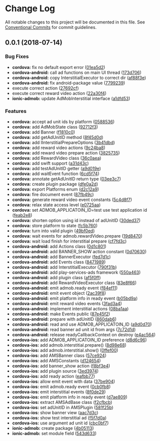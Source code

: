 # Change Log

All notable changes to this project will be documented in this file.
See [Conventional Commits](https://conventionalcommits.org) for commit guidelines.

<a name="0.0.1"></a>
## 0.0.1 (2018-07-14)


### Bug Fixes

* **cordova:** fix no default export error ([01ea5d2](https://github.com/admob-suite/admob-suite/commit/01ea5d2))
* **cordova-android:** call ad functions on main UI thread ([173d706](https://github.com/admob-suite/admob-suite/commit/173d706))
* **cordova-android:** copy InterstitialExecutor to correct dir ([af88f3e](https://github.com/admob-suite/admob-suite/commit/af88f3e))
* **cordova-android:** fix android-package value ([7799239](https://github.com/admob-suite/admob-suite/commit/7799239))
* execute correct action ([27692cf](https://github.com/admob-suite/admob-suite/commit/27692cf))
* execute correct reward video action ([22a30f4](https://github.com/admob-suite/admob-suite/commit/22a30f4))
* **ionic-admob:** update AdMobInterstitial interface ([a1dfd53](https://github.com/admob-suite/admob-suite/commit/a1dfd53))


### Features

* **cordova:** accept ad unit ids by platform ([0588536](https://github.com/admob-suite/admob-suite/commit/0588536))
* **cordova:** add AdMobState class ([92712f3](https://github.com/admob-suite/admob-suite/commit/92712f3))
* **cordova:** add Banner ([f1810c0](https://github.com/admob-suite/admob-suite/commit/f1810c0))
* **cordova:** add getAdUnitID method ([8f45d0d](https://github.com/admob-suite/admob-suite/commit/8f45d0d))
* **cordova:** add IInterstitialPrepareOptions ([3b41dbd](https://github.com/admob-suite/admob-suite/commit/3b41dbd))
* **cordova:** add reward video actions ([9c24ba8](https://github.com/admob-suite/admob-suite/commit/9c24ba8))
* **cordova:** add reward video prepare action ([3825735](https://github.com/admob-suite/admob-suite/commit/3825735))
* **cordova:** add RewardVideo class ([36c0aea](https://github.com/admob-suite/admob-suite/commit/36c0aea))
* **cordova:** add swift support ([a31d43c](https://github.com/admob-suite/admob-suite/commit/a31d43c))
* **cordova:** add testAdUnitID getter ([a9d019e](https://github.com/admob-suite/admob-suite/commit/a9d019e))
* **cordova:** add waitEvent function ([6cd5f74](https://github.com/admob-suite/admob-suite/commit/6cd5f74))
* **cordova:** annotate getAdUnitID return type ([03ee3c7](https://github.com/admob-suite/admob-suite/commit/03ee3c7))
* **cordova:** create plugin package ([dfe0a2d](https://github.com/admob-suite/admob-suite/commit/dfe0a2d))
* **cordova:** export Platforms enum ([d2c12a9](https://github.com/admob-suite/admob-suite/commit/d2c12a9))
* **cordova:** fire document event ([87fb49c](https://github.com/admob-suite/admob-suite/commit/87fb49c))
* **cordova:** generate reward video event constants ([5c4d8f7](https://github.com/admob-suite/admob-suite/commit/5c4d8f7))
* **cordova:** relax state access level ([e0725aa](https://github.com/admob-suite/admob-suite/commit/e0725aa))
* **cordova:** set ADMOB_APPLICATOIN_ID=test use test application id ([feab2e8](https://github.com/admob-suite/admob-suite/commit/feab2e8))
* **cordova:** shorten option using id instead of adUnitID ([30ded37](https://github.com/admob-suite/admob-suite/commit/30ded37))
* **cordova:** store platform to state ([fc5b760](https://github.com/admob-suite/admob-suite/commit/fc5b760))
* **cordova:** turn into valid plugin ([49bf0ed](https://github.com/admob-suite/admob-suite/commit/49bf0ed))
* **cordova:** wait events for admob.rewardVideo.prepare ([19d8470](https://github.com/admob-suite/admob-suite/commit/19d8470))
* **cordova:** wait load finish for interstitial prepare ([cf7fd3c](https://github.com/admob-suite/admob-suite/commit/cf7fd3c))
* **cordova-android:** add Actions class ([0d1c801](https://github.com/admob-suite/admob-suite/commit/0d1c801))
* **cordova-android:** add BANNER_SHOW action constant ([0d70630](https://github.com/admob-suite/admob-suite/commit/0d70630))
* **cordova-android:** add BannerExecutor ([fed7d1c](https://github.com/admob-suite/admob-suite/commit/fed7d1c))
* **cordova-android:** add Events class ([8471989](https://github.com/admob-suite/admob-suite/commit/8471989))
* **cordova-android:** add InterstitialExecutor ([790f31b](https://github.com/admob-suite/admob-suite/commit/790f31b))
* **cordova-android:** add play-services-ads framework ([550a463](https://github.com/admob-suite/admob-suite/commit/550a463))
* **cordova-android:** add plugin class ([af5f0ff](https://github.com/admob-suite/admob-suite/commit/af5f0ff))
* **cordova-android:** add RewardVideoExecutor class ([83e8f66](https://github.com/admob-suite/admob-suite/commit/83e8f66))
* **cordova-android:** emit admob.ready event ([f84ef11](https://github.com/admob-suite/admob-suite/commit/f84ef11))
* **cordova-android:** emit event object ([2ac39f8](https://github.com/admob-suite/admob-suite/commit/2ac39f8))
* **cordova-android:** emit platform info in ready event ([b05bd9a](https://github.com/admob-suite/admob-suite/commit/b05bd9a))
* **cordova-android:** emit reward video events ([3fad3a4](https://github.com/admob-suite/admob-suite/commit/3fad3a4))
* **cordova-android:** implement interstitial actions ([08ba1aa](https://github.com/admob-suite/admob-suite/commit/08ba1aa))
* **cordova-android:** make Events public ([87e45f2](https://github.com/admob-suite/admob-suite/commit/87e45f2))
* **cordova-android:** prepare with adUnitID ([860dab6](https://github.com/admob-suite/admob-suite/commit/860dab6))
* **cordova-android:** read and use ADMOB_APPLICATOIN_ID ([a9d0d70](https://github.com/admob-suite/admob-suite/commit/a9d0d70))
* **cordova-android:** read banner ad unit id from args ([7c72d1d](https://github.com/admob-suite/admob-suite/commit/7c72d1d))
* **cordova-android:** release readyCallbackContext on destroy ([e4ac564](https://github.com/admob-suite/admob-suite/commit/e4ac564))
* **cordova-ios:** add ADMOB_APPLICATOIN_ID preference ([d8d6c96](https://github.com/admob-suite/admob-suite/commit/d8d6c96))
* **cordova-ios:** add admob.interstitial.prepare() ([8d98e68](https://github.com/admob-suite/admob-suite/commit/8d98e68))
* **cordova-ios:** add admob.interstitial.show() ([0ffef00](https://github.com/admob-suite/admob-suite/commit/0ffef00))
* **cordova-ios:** add AMSBanner class ([57ce924](https://github.com/admob-suite/admob-suite/commit/57ce924))
* **cordova-ios:** add AMSConstants ([d124654](https://github.com/admob-suite/admob-suite/commit/d124654))
* **cordova-ios:** add banner_show action ([f8bf3e4](https://github.com/admob-suite/admob-suite/commit/f8bf3e4))
* **cordova-ios:** add plugin source ([3ed3974](https://github.com/admob-suite/admob-suite/commit/3ed3974))
* **cordova-ios:** add ready action ([eafbb77](https://github.com/admob-suite/admob-suite/commit/eafbb77))
* **cordova-ios:** allow emit event with data ([37be904](https://github.com/admob-suite/admob-suite/commit/37be904))
* **cordova-ios:** emit admob.ready event ([0cb0fb8](https://github.com/admob-suite/admob-suite/commit/0cb0fb8))
* **cordova-ios:** emit interstitial events ([8f0de29](https://github.com/admob-suite/admob-suite/commit/8f0de29))
* **cordova-ios:** emit platform info in ready event ([d7ae809](https://github.com/admob-suite/admob-suite/commit/d7ae809))
* **cordova-ios:** extract AMSAdBase class ([f2cfbcb](https://github.com/admob-suite/admob-suite/commit/f2cfbcb))
* **cordova-ios:** set adUnitID in AMSPlugin ([581f25b](https://github.com/admob-suite/admob-suite/commit/581f25b))
* **cordova-ios:** show banner view ([aac7d3c](https://github.com/admob-suite/admob-suite/commit/aac7d3c))
* **cordova-ios:** show test interstitial ad ([f5f7d0a](https://github.com/admob-suite/admob-suite/commit/f5f7d0a))
* **cordova-ios:** use argument ad unit id ([cbc0bf7](https://github.com/admob-suite/admob-suite/commit/cbc0bf7))
* **ionic-admob:** create package ([4b05113](https://github.com/admob-suite/admob-suite/commit/4b05113))
* **ionic-admob:** set module field ([543d633](https://github.com/admob-suite/admob-suite/commit/543d633))
